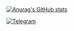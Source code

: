 [![Anurag's GitHub stats](https://github-readme-stats.vercel.app/api?username=taimast&show_icons=true&count_private=true&theme=tokyonight)](https://github.com/taimast)

[![Telegram](https://img.shields.io/static/v1?label=&message=Telegram&style=for-the-badge&logo=telegram&color=%2332afed)](https://t.me/spectres)

